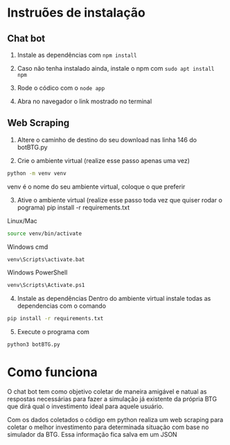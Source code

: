 # Instruões de instalação

## Chat bot

1. Instale as dependências com ```npm install```

2. Caso não tenha instalado ainda, instale o npm com ```sudo apt install npm```

3. Rode o códico com o ```node app```

4. Abra no navegador o link mostrado no terminal

## Web Scraping

1. Altere o caminho de destino do seu download nas linha 146 do botBTG.py

2. Crie o ambiente virtual (realize esse passo apenas uma vez)
```bash
python -m venv venv
```
venv é o nome do seu ambiente virtual, coloque o que preferir

3. Ative o ambiente virtual (realize esse passo toda vez que quiser rodar o pograma)
pip install -r requirements.txt

Linux/Mac
```bash
source venv/bin/activate
```
Windows cmd
```bash
venv\Scripts\activate.bat
```

Windows PowerShell
```bash
venv\Scripts\Activate.ps1
```

4. Instale as dependências
Dentro do ambiente virtual instale todas as dependencias com o comando

```bash
pip install -r requirements.txt
```
5. Execute o programa com
```bash
python3 botBTG.py
```

# Como funciona

O chat bot tem como objetivo coletar de maneira amigável e natual as respostas necessárias para fazer a simulação já existente da própria BTG que dirá qual o investimento ideal para aquele usuário.

Com os dados coletados o código em python realiza um web scraping para coletar o melhor investimento para determinada situação com base no simulador da BTG. Essa informação fica salva em um JSON